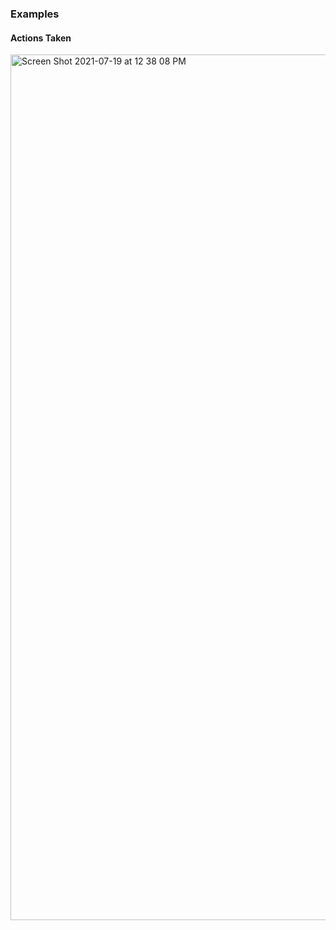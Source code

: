 ### Examples
#### Actions Taken
<img width="1385" alt="Screen Shot 2021-07-19 at 12 38 08 PM" src="https://user-images.githubusercontent.com/53303655/126195719-04e35d6c-b10a-4e17-96ee-ef318595400c.png">
